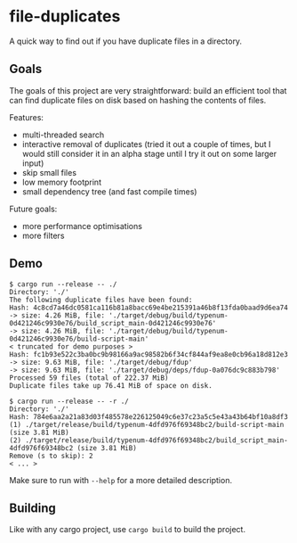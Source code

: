 # file-duplicates

A quick way to find out if you have duplicate files in a directory.

## Goals

The goals of this project are very straightforward: build an efficient tool
that can find duplicate files on disk based on hashing the contents of files.

Features:
 * multi-threaded search
 * interactive removal of duplicates (tried it out a couple of times, but
 I would still consider it in an alpha stage until I try it out on some larger
 input)
 * skip small files
 * low memory footprint
 * small dependency tree (and fast compile times)

Future goals:
 * more performance optimisations
 * more filters

## Demo

```
$ cargo run --release -- ./
Directory: './'
The following duplicate files have been found:
Hash: 4c8cd7a46dc0581ca116b81a8bacc69e4be215391a46b8f13fda0baad9d6ea74
-> size: 4.26 MiB, file: './target/debug/build/typenum-0d421246c9930e76/build_script_main-0d421246c9930e76'
-> size: 4.26 MiB, file: './target/debug/build/typenum-0d421246c9930e76/build-script-main'
< truncated for demo purposes >
Hash: fc1b93e522c3ba0bc9b98166a9ac98582b6f34cf844af9ea8e0cb96a18d812e3
-> size: 9.63 MiB, file: './target/debug/fdup'
-> size: 9.63 MiB, file: './target/debug/deps/fdup-0a076dc9c883b798'
Processed 59 files (total of 222.37 MiB)
Duplicate files take up 76.41 MiB of space on disk.

$ cargo run --release -- -r ./
Directory: './'
Hash: 784e6aa2a21a83d03f485578e226125049c6e37c23a5c5e43a43b64bf10a8df3
(1) ./target/release/build/typenum-4dfd976f69348bc2/build-script-main (size 3.81 MiB)
(2) ./target/release/build/typenum-4dfd976f69348bc2/build_script_main-4dfd976f69348bc2 (size 3.81 MiB)
Remove (s to skip): 2
< ... >
```

Make sure to run with `--help` for a more detailed description.

## Building

Like with any cargo project, use `cargo build` to build the project.
